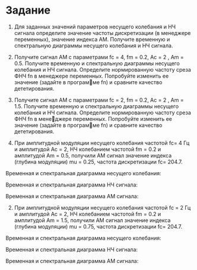 # Задание 

1. Для заданных значений параметров несущего колебания и НЧ сигнала
определите значение частоты дискретизации (в менеджере переменных),
значение индекса АМ. Получите временную и спектральную диаграммы
несущего колебания и НЧ сигнала.

2. Получите сигнал АМ с параметрами fc = 4, fm = 0.2, Ac = 2 , Am = 0.5.
Получите временную и спектральную диаграммы несущего колебания и
НЧ сигнала. Определите нормированную частоту среза ФНЧ fn в менеджере переменных. Попробуйте изменить ее значение (задайте в программе fn) и сравните качество дететирования.

3. Получите сигнал АМ с параметрами fc = 2, fm = 0.2, Ac = 2 , Am = 1.5.
Получите временную и спектральную диаграммы несущего колебания и
НЧ сигнала. Определите нормированную частоту среза ФНЧ fn в менеджере переменных. Попробуйте изменить ее значение (задайте в программе fn) и сравните качество дететирования.

1. При амплитудной модуляции несущего колебания частотой fc= 4 Гц и амплитудой Ac = 2, НЧ колебанием частотой fm = 0.2 и амплитудой Am = 0.5, получили АМ сигнал значение индекса (глубина модуляции) mu = 0.25, частота дискретизации fc= 204.7.

Временная и спектральная диаграмма несущего колебания:

Временная и спектральная диаграмма НЧ сигнала:

Временная и спектральная диаграмма АМ сигнала:

2. При амплитудной модуляции несущего колебания частотой fc = 2 Гц и амплитудой Ac = 2, НЧ колебанием частотой fm = 0.2 и амплитудой Am = 1.5, получили АМ сигнал значение индекса (глубина модуляции) mu = 0.75, частота дискретизации fc= 204.7.

Временная и спектральная диаграмма несущего колебания:

Временная и спектральная диаграмма НЧ сигнала:

Временная и спектральная диаграмма АМ сигнала: